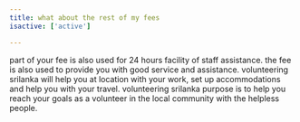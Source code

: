 ```yaml
---
title: what about the rest of my fees
isactive: ['active']

---
```

part of your fee is also used for 24 hours facility of staff assistance. the fee is also used to provide you with good service and assistance. volunteering srilanka will help you at location with your work, set up accommodations and help you with your travel. volunteering srilanka purpose is to help you reach your goals as a volunteer in the local community with the helpless people.
